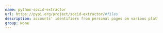 ```yaml
---
name: python-socid-extractor
url: https://pypi.org/project/socid-extractor/#files
description: accounts' identifiers from personal pages on various platforms. URL : https://pypi.org/project/socid-extractor/#files Groups : None
group: None
---
```


